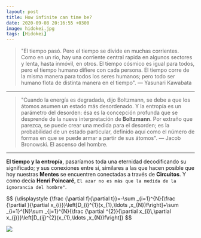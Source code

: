 ```yaml
---
layout: post
title: How infinite can time be?
date: 2020-09-08 20:16:55 +0300
image: hidokei.jpg
tags: [Hidokei]
---
```


> "El tiempo pasó. Pero el tiempo se divide en muchas corrientes. Como en un rio, hay una corriente central rapida en algunos sectores y lenta, hasta inmóvil, en otros. El tiempo cósmico es igual para todos, pero el tiempo humano difiere con cada persona. El tiempo corre de la misma manera para todos los seres humanos; pero todo ser humano flota de distinta manera en el tiempo". — Yasunari Kawabata

***

> "Cuando la energía es degradada, dijo Boltzmann, se debe a que los átomos asumen un estado más desordenado. Y la entropía es un parámetro del desorden: ésa es la concepción profunda que se desprende de la nueva interpretación de __Boltzmann__. Por extraño que parezca, se puede crear una medida para el desorden; es la probabilidad de un estado particular, definido aquí como el número de formas en que se puede armar a partir de sus átomos". — Jacob Bronowski. El ascenso del hombre.

***

__El tiempo y la entropía__, pasaríamos toda una eternidad decodificando su significado; y sus conexiones entre si, similares a las que hacen posible que hoy nuestras __Mentes__ se encuentren conectadas a través de __Circuitos__. Y como decia __Henri Poincaré__, ```El azar no es más que la medida de la ignorancia del hombre"```.

<div class="row">
<div class="wh-100-100-left">
$$
{\displaystyle {\frac {\partial f}{\partial t}}=-\sum _{i=1}^{N}{\frac {\partial }{\partial x_{i}}}\left[D_{i}^{1}(x_{1},\ldots ,x_{N})f\right]+\sum _{i=1}^{N}\sum _{j=1}^{N}{\frac {\partial ^{2}}{\partial x_{i}\,\partial x_{j}}}\left[D_{ij}^{2}(x_{1},\ldots ,x_{N})f\right]}
$$
</div>
</div>

![](/{{site.img}}/posts/hidokei/clock.jpg)
